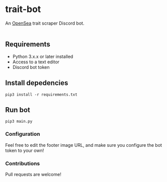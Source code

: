 # trait-bot

An [OpenSea](https://opensea.io/) trait scraper Discord bot.  
<br>

## Requirements 
- Python 3.x.x or later installed
- Access to a text editor
- Discord bot token <br>

## Install depedencies
`pip3 install -r requirements.txt` <br>
  
## Run bot
`pip3 main.py`  <br>

### Configuration
Feel free to edit the footer image URL, and make sure you configure the bot token to your own!  <br>


### Contributions
Pull requests are welcome!  <br>
